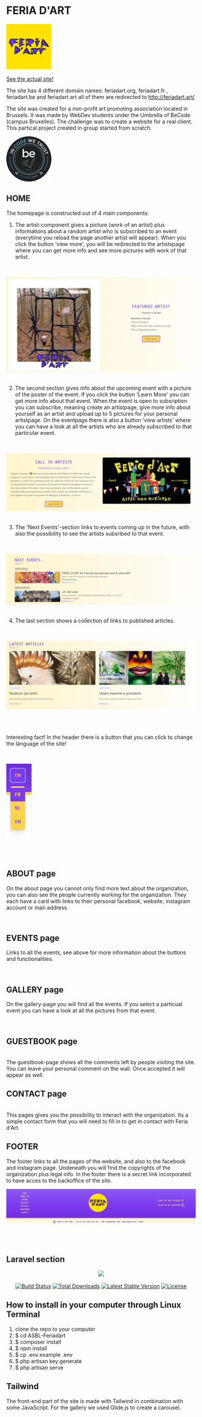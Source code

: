 #  FERIA D'ART 


<img src="readme/FeriaLogoGeel.png" width="120" height="120">

[See the actual site!](http://feriadart.art/)

The site has 4 different domain names: feriadart.org, feriadart.fr , feriadart.be and feriadart.art
all of them are redirected to http://feriadart.art/


The site was created for a non-profit art promoting association located in Brussels. It was made by WebDev students under the Umbrella of BeCode (campus Bruxelles). The challenge was to create a website for a real client. This partical project created in group started from scratch.



<img src="readme/BecodeLogo.png" width="120" height="120">

## HOME

The homepage is constructed out of 4 main components:

1. The artist-component gives a picture (work of an artist) plus informations about a random artist who is subscribed to an event (everytime you reload the page another artist will appear). 
When you click the button 'view more', you will be redirected to the artistspage where you can get more info and see more pictures with work of that artist.


<br>


![Wireframe 1](readme/Artist-component.png)
<br>
<br>


2. The second section gives info about the upcoming event with a picture of the poster of the event. If you click the button 'Learn More' you can get more info about that event.
When the event is open to subsription you can subscribe, meaning create an artistpage, give more info about yourself as an artist and upload up to 5 pictures for your personal artistpage.
On the eventpage there is also a button 'view artists' where you can have a look at all the artists who are already subscribed to that particular event. 


<br>


![Wirefram 2](readme/event-component.png)
<br>
<br>


3. The 'Next Events'-section links to events coming up in the future, with also the possibility to see the artists subsribed to that event.

<br>

![Wirefram 2](readme/nextevent-component.png)
<br>
<br>


4. The last section shows a collection of links to published articles.

<br>

![Wirefram 2](readme/articles-component.png)

<br>
<br>

Interesting fact! In the header there is a button that you can click to change the language of the site!

<br>

![Wirefram 2](readme/languagebutton.png)

<br>
<br>


## ABOUT page

On the about page you cannot only find more text about the organization, you can also see the people currently working for the organization.
They each have a card with links to their personal facebook, website, instagram account or mail-address.

<br>


## EVENTS page

Links to all the events, see above for more information about the buttons and functionalities.

<br>

## GALLERY page

On the gallery-page you will find all the events. If you select a particual event you can have a look at all the pictures from that event.

<br>


## GUESTBOOK page

<br>
The guestbook-page shows all the comments left by people visiting the site. You can leave your personal comment on the wall. Once accepted it will appear as well.

<br>

## CONTACT page

<br>
This pages gives you the possibility to interact with the organization. Its a simple contact form that you will need to fill in to get in contact with Feria d'Art.

<br>

## FOOTER

The footer links to all the pages of the website, and also to the facebook and instagram page. Undeneath you will find the copyrights of the organization plus legal info.
In the footer there is a secret link incorporated to have acces to the backoffice of the site.
<br>

![Wirefram 2](readme/footer.png)

<br>
<br>


## Laravel section

<p align="center"><a href="https://laravel.com" target="_blank"><img src="https://raw.githubusercontent.com/laravel/art/master/logo-lockup/5%20SVG/2%20CMYK/1%20Full%20Color/laravel-logolockup-cmyk-red.svg" width="400"></a></p>

<p align="center">
<a href="https://travis-ci.org/laravel/framework"><img src="https://travis-ci.org/laravel/framework.svg" alt="Build Status"></a>
<a href="https://packagist.org/packages/laravel/framework"><img src="https://img.shields.io/packagist/dt/laravel/framework" alt="Total Downloads"></a>
<a href="https://packagist.org/packages/laravel/framework"><img src="https://img.shields.io/packagist/v/laravel/framework" alt="Latest Stable Version"></a>
<a href="https://packagist.org/packages/laravel/framework"><img src="https://img.shields.io/packagist/l/laravel/framework" alt="License"></a>
</p>

## How to install in your computer through Linux Terminal
1. clone the repo to your computer
2. $ cd ASBL-Feriadart
3. $ composer install
4. $ npm install
5. $ cp .env.example .env
6. $ php artisan key:generate
7. $ php artisan serve

## Tailwind

The front-end part of the site is made with Tailwind in combination with some JavaScript. 
For the gallery we used Glide.js to create a carousel. 
